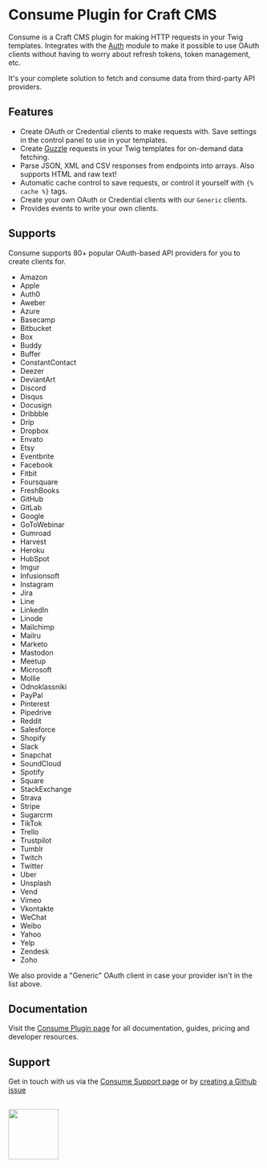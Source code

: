 # Consume Plugin for Craft CMS
Consume is a Craft CMS plugin for making HTTP requests in your Twig templates. Integrates with the [Auth](https://github.com/verbb/auth) module to make it possible to use OAuth clients without having to worry about refresh tokens, token management, etc.

It's your complete solution to fetch and consume data from third-party API providers.

## Features
- Create OAuth or Credential clients to make requests with. Save settings in the control panel to use in your templates.
- Create [Guzzle](https://docs.guzzlephp.org/en/stable/) requests in your Twig templates for on-demand data fetching.
- Parse JSON, XML and CSV responses from endpoints into arrays. Also supports HTML and raw text!
- Automatic cache control to save requests, or control it yourself with `{% cache %}` tags.
- Create your own OAuth or Credential clients with our `Generic` clients.
- Provides events to write your own clients.

## Supports
Consume supports 80+ popular OAuth-based API providers for you to create clients for.

- Amazon
- Apple
- Auth0
- Aweber
- Azure
- Basecamp
- Bitbucket
- Box
- Buddy
- Buffer
- ConstantContact
- Deezer
- DeviantArt
- Discord
- Disqus
- Docusign
- Dribbble
- Drip
- Dropbox
- Envato
- Etsy
- Eventbrite
- Facebook
- Fitbit
- Foursquare
- FreshBooks
- GitHub
- GitLab
- Google
- GoToWebinar
- Gumroad
- Harvest
- Heroku
- HubSpot
- Imgur
- Infusionsoft
- Instagram
- Jira
- Line
- LinkedIn
- Linode
- Mailchimp
- Mailru
- Marketo
- Mastodon
- Meetup
- Microsoft
- Mollie
- Odnoklassniki
- PayPal
- Pinterest
- Pipedrive
- Reddit
- Salesforce
- Shopify
- Slack
- Snapchat
- SoundCloud
- Spotify
- Square
- StackExchange
- Strava
- Stripe
- Sugarcrm
- TikTok
- Trello
- Trustpilot
- Tumblr
- Twitch
- Twitter
- Uber
- Unsplash
- Vend
- Vimeo
- Vkontakte
- WeChat
- Weibo
- Yahoo
- Yelp
- Zendesk
- Zoho

We also provide a "Generic" OAuth client in case your provider isn't in the list above.

## Documentation
Visit the [Consume Plugin page](https://verbb.io/craft-plugins/consume) for all documentation, guides, pricing and developer resources.

## Support
Get in touch with us via the [Consume Support page](https://verbb.io/craft-plugins/consume/support) or by [creating a Github issue](https://github.com/verbb/consume/issues)

<h2></h2>

<a href="https://verbb.io" target="_blank">
  <img width="100" src="https://verbb.io/assets/img/verbb-pill.svg">
</a>
